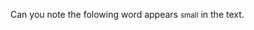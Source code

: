 <!DOCTYPE html>
<html>
<head>
<title>Smaller Text Example</title>
</head>
<body>
    <p>Can you note the folowing word appears <small>small</small> in the text.</p>
</body>
</html>
